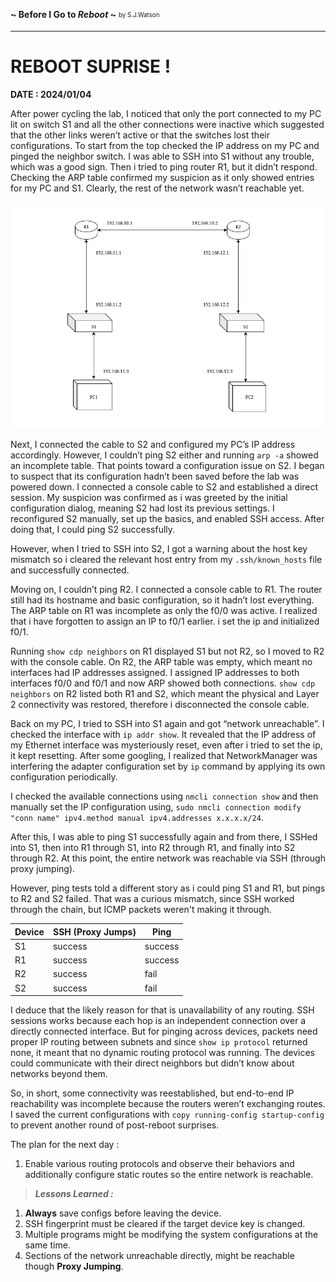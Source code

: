 **~ Before I Go to *Reboot* ~** <sub><sup>by S.J.Watson</sup></sub>

---

# REBOOT SUPRISE !

**DATE : 2024/01/04**

After power cycling the lab, I noticed that only the port connected to my PC lit on switch S1 and all the other connections were inactive which suggested that the other links weren’t active or that the switches lost their configurations. To start from the top checked the IP address on my PC and pinged the neighbor switch. I was able to SSH into S1 without any trouble, which was a good sign. Then i tried to ping router R1, but it didn’t respond. Checking the ARP table confirmed my suspicion as it only showed entries for my PC and S1. Clearly, the rest of the network wasn’t reachable yet.

![setup](/images/initial.png)

Next, I connected the cable to S2 and configured my PC’s IP address accordingly. However, I couldn’t ping S2 either and running `arp -a` showed an incomplete table. That points toward a configuration issue on S2. I began to suspect that its configuration hadn’t been saved before the lab was powered down. I connected a console cable to S2 and established a direct session. My suspicion was confirmed as i was greeted by the initial configuration dialog, meaning S2 had lost its previous settings. I reconfigured S2 manually, set up the basics, and enabled SSH access. After doing that, I could ping S2 successfully.

However, when I tried to SSH into S2, I got a warning about the host key mismatch so i cleared the relevant host entry from my `.ssh/known_hosts` file and successfully connected.

Moving on, I couldn’t ping R2. I connected a console cable to R1. The router still had its hostname and basic configuration, so it hadn’t lost everything. The ARP table on R1  was incomplete as only the f0/0 was active. I realized that i have forgotten to assign an IP to f0/1 earlier. i set the ip and initialized f0/1.

Running `show cdp neighbors` on R1 displayed S1 but not R2, so I moved to R2 with the console cable. On R2, the ARP table was empty, which meant no interfaces had IP addresses assigned. I assigned IP addresses to both interfaces f0/0 and f0/1 and now ARP showed both connections. `show cdp neighbors` on R2 listed both R1 and S2, which meant the physical and Layer 2 connectivity was restored, therefore i disconnected the console cable.

Back on my PC, I tried to SSH into S1 again and got “network unreachable”. I checked the interface with `ip addr show`. It revealed that the IP address of my Ethernet interface was mysteriously reset, even after i tried to set the ip, it kept resetting. After some googling, I realized that NetworkManager was interfering the adapter configuration set by `ip` command by applying its own configuration periodically.

I checked the available connections using `nmcli connection show` and then manually set the IP configuration using, `sudo nmcli connection modify "conn name" ipv4.method manual ipv4.addresses x.x.x.x/24`.

After this, I was able to ping S1 successfully again and from there, I SSHed into S1, then into R1 through S1, into R2 through R1, and finally into S2 through R2. At this point, the entire network was reachable via SSH (through proxy jumping).

However, ping tests told a different story as i could ping S1 and R1, but pings to R2 and S2 failed. That was a curious mismatch, since SSH worked through the chain, but ICMP packets weren't making it through.

| Device    | SSH (Proxy Jumps) | Ping|
|-          |-                  |-|
|S1         |success            |success|
|R1         |success            |success|
|R2         |success            |fail|
|S2         |success            |fail|

I deduce that the likely reason for that is unavailability of any routing. SSH sessions works because each hop is an independent connection over a directly connected interface. But for pinging across devices, packets need proper IP routing between subnets and since `show ip protocol` returned none, it meant that no dynamic routing protocol was running. The devices could communicate with their direct neighbors but didn’t know about networks beyond them.

So, in short, some connectivity was reestablished, but end-to-end IP reachability was incomplete because the routers weren’t exchanging routes. I saved the current configurations with `copy running-config startup-config` to prevent another round of post-reboot surprises.

The plan for the next day :
1. Enable various routing protocols and observe their behaviors and additionally configure static routes so the entire network is reachable.

> ***Lessons Learned :***

1. **Always** save configs before leaving the device.
2. SSH fingerprint must be cleared if the target device key is changed.
3. Multiple programs might be modifying the system configurations at the same time.
4. Sections of the network unreachable directly, might be reachable though **Proxy Jumping**.